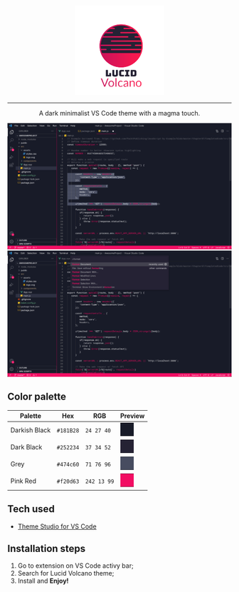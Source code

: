 
<div align="center">

<img src="Images/LV_logo.png" />

---

A dark minimalist VS Code theme with a magma touch.

<img src="Images/LV_screen_1.png"/>

<img src="Images/LV_screen_2.png"/>

</div>

## Color palette

<div align="center">
  
Palette        | Hex       | RGB         | Preview
---            | ---       | ---         | ---
Darkish Black  | `#181B28` | `24 27 40`  |<img src="Images//darkish_black.png" width="30"/>
Dark Black     | `#252234` | `37 34 52`  |<img src="Images//dark_black.png" width="30"/>
Grey           | `#474c60` | `71 76 96`  |<img src="Images//grey.png" width="30"/>
Pink Red       | `#f20d63` | `242 13 99` |<img src="Images//pink_red.png" width="30"/>

</div>

## Tech used

* [Theme Studio for VS Code](https://themes.vscode.one/)

## Installation steps

1. Go to extension on VS Code activy bar;
2. Search for Lucid Volcano theme;
3. Install and **Enjoy!**
